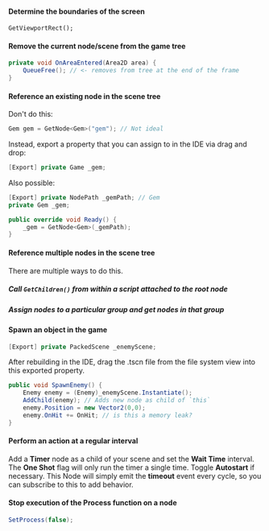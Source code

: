 #### Determine the boundaries of the screen

`GetViewportRect();`

#### Remove the current node/scene from the game tree

```cs
private void OnAreaEntered(Area2D area) {
    QueueFree(); // <- removes from tree at the end of the frame
}
```

#### Reference an existing node in the scene tree

Don't do this:

```cs
Gem gem = GetNode<Gem>("gem"); // Not ideal
```

Instead, export a property that you can assign to in the IDE via drag and drop:

```cs
[Export] private Game _gem;
```

Also possible:

```cs
[Export] private NodePath _gemPath; // Gem
private Gem _gem;

public override void Ready() {
    _gem = GetNode<Gem>(_gemPath);
}
```

#### Reference multiple nodes in the scene tree

There are multiple ways to do this.

##### Call `GetChildren()` from within a script attached to the root node

##### Assign nodes to a particular group and get nodes in that group

#### Spawn an object in the game

```cs
[Export] private PackedScene _enemyScene;
```

After rebuilding in the IDE, drag the .tscn file from the file system view into this exported property.

```cs
public void SpawnEnemy() {
    Enemy enemy = (Enemy)_enemyScene.Instantiate();
    AddChild(enemy); // Adds new node as child of `this`
    enemy.Position = new Vector2(0,0);
	enemy.OnHit += OnHit; // is this a memory leak?
}
```

#### Perform an action at a regular interval

Add a **Timer** node as a child of your scene and set the **Wait Time** interval. The **One Shot** flag will only run the timer a single time. Toggle **Autostart** if necessary. This Node will simply emit the **timeout** event every cycle, so you can subscribe to this to add behavior.

#### Stop execution of the Process function on a node
```cs
SetProcess(false);
```

